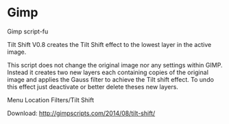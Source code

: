 # Gimp
Gimp script-fu 

Tilt Shift V0.8 creates the Tilt Shift effect to the lowest layer in the active image.

This script does not change the original image nor any settings within GIMP. Instead it creates two new layers each containing copies of the original image and applies the Gauss filter to achieve the Tilt shift effect. To undo this effect just deactivate or better delete theses new layers.

Menu Location
Filters/Tilt Shift

Download: http://gimpscripts.com/2014/08/tilt-shift/

